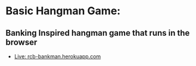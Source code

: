# Basic Hangman Game:
## Banking Inspired hangman game that runs in the browser

* [Live: rcb-bankman.herokuapp.com](https://rcb-bankman.herokuapp.com/)
